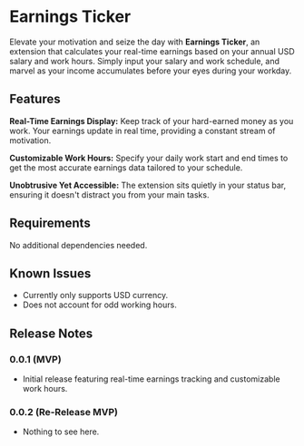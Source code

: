 # Earnings Ticker

Elevate your motivation and seize the day with **Earnings Ticker**, an extension that calculates your real-time earnings based on your annual USD salary and work hours. Simply input your salary and work schedule, and marvel as your income accumulates before your eyes during your workday.

## Features

**Real-Time Earnings Display:** Keep track of your hard-earned money as you work. Your earnings update in real time, providing a constant stream of motivation.

**Customizable Work Hours:** Specify your daily work start and end times to get the most accurate earnings data tailored to your schedule.

**Unobtrusive Yet Accessible:** The extension sits quietly in your status bar, ensuring it doesn't distract you from your main tasks.

## Requirements

No additional dependencies needed.

## Known Issues

- Currently only supports USD currency.
- Does not account for odd working hours.

## Release Notes

### 0.0.1 (MVP)

- Initial release featuring real-time earnings tracking and customizable work hours.

### 0.0.2 (Re-Release MVP)

- Nothing to see here.
